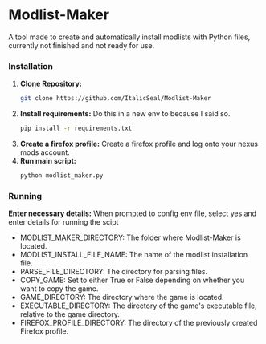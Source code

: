 # Modlist-Maker
A tool made to create and automatically install modlists with Python files, 
currently not finished and not ready for use.

### Installation
1. **Clone Repository:**
   ```bash
   git clone https://github.com/ItalicSeal/Modlist-Maker
2. **Install requirements:** Do this in a new env to because I said so.
   ```bash
   pip install -r requirements.txt
3. **Create a firefox profile:** Create a firefox profile and log onto your nexus mods account.
4. **Run main script:**
   ```bash
   python modlist_maker.py

### Running

**Enter necessary details:** When prompted to config env file, select yes and enter details for running the scipt

   * MODLIST_MAKER_DIRECTORY: The folder where Modlist-Maker is located.
   * MODLIST_INSTALL_FILE_NAME: The name of the modlist installation file.
   * PARSE_FILE_DIRECTORY: The directory for parsing files.
   * COPY_GAME: Set to either True or False depending on whether you want to copy the game.
   * GAME_DIRECTORY: The directory where the game is located.
   * EXECUTABLE_DIRECTORY: The directory of the game's executable file, relative to the game directory.
   * FIREFOX_PROFILE_DIRECTORY: The directory of the previously created Firefox profile.